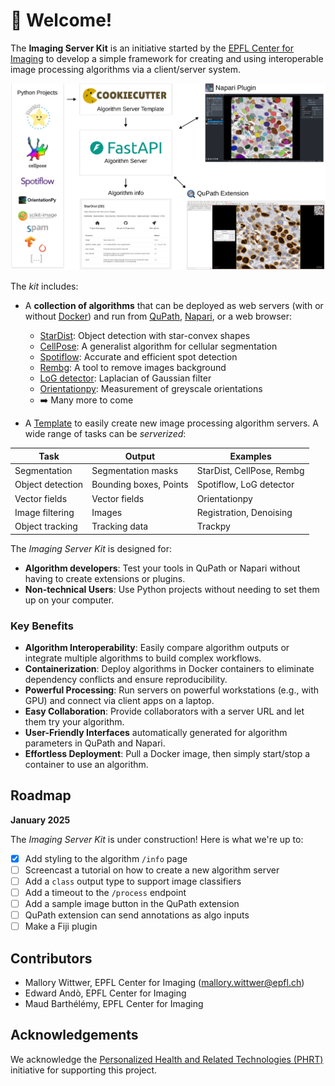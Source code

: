 # 👋 Welcome!

The **Imaging Server Kit** is an initiative started by the [EPFL Center for Imaging](https://imaging.epfl.ch/) to develop a simple framework for creating and using interoperable image processing algorithms via a client/server system.

![serverkit-schema](./serverkit-schema.png)

The *kit* includes:

- A **collection of algorithms** that can be deployed as web servers (with or without [Docker](https://github.com/Imaging-Server-Kit/serverkit-deploy-docker)) and run from [QuPath](https://github.com/Imaging-Server-Kit/qupath-extension-serverkit), [Napari](https://github.com/Imaging-Server-Kit/napari-serverkit), or a web browser: 
  - [StarDist](https://github.com/Imaging-Server-Kit/serverkit-stardist): Object detection with star-convex shapes
  - [CellPose](https://github.com/Imaging-Server-Kit/serverkit-cellpose): A generalist algorithm for cellular segmentation
  - [Spotiflow](https://github.com/Imaging-Server-Kit/serverkit-spotiflow): Accurate and efficient spot detection
  - [Rembg](https://github.com/Imaging-Server-Kit/serverkit-rembg): A tool to remove images background
  - [LoG detector](https://github.com/Imaging-Server-Kit/serverkit-skimage-LoG): Laplacian of Gaussian filter
  - [Orientationpy](https://github.com/Imaging-Server-Kit/serverkit-orientationpy): Measurement of greyscale orientations
  - ➡️ Many more to come

- A [Template](https://github.com/Imaging-Server-Kit/cookiecutter-serverkit) to easily create new image processing algorithm servers. A wide range of tasks can be *serverized*:

| Task              | Output       | Examples                        |
|-------------------|------------------------|---------------------------------|
| Segmentation      | Segmentation masks     | StarDist, CellPose, Rembg              |
| Object detection  | Bounding boxes, Points | Spotiflow, LoG detector    |
| Vector fields     | Vector fields          | Orientationpy                   |
| Image filtering   | Images                 | Registration, Denoising         |
| Object tracking   | Tracking data          | Trackpy         |

The *Imaging Server Kit* is designed for:

- **Algorithm developers**: Test your tools in QuPath or Napari without having to create extensions or plugins.
- **Non-technical Users**: Use Python projects without needing to set them up on your computer.

### Key Benefits

- **Algorithm Interoperability**: Easily compare algorithm outputs or integrate multiple algorithms to build complex workflows.
- **Containerization**: Deploy algorithms in Docker containers to eliminate dependency conflicts and ensure reproducibility.
- **Powerful Processing**: Run servers on powerful workstations (e.g., with GPU) and connect via client apps on a laptop.
- **Easy Collaboration**: Provide collaborators with a server URL and let them try your algorithm.
- **User-Friendly Interfaces** automatically generated for algorithm parameters in QuPath and Napari.
- **Effortless Deployment**: Pull a Docker image, then simply start/stop a container to use an algorithm.

## Roadmap

**January 2025**

The *Imaging Server Kit* is under construction! Here is what we're up to:

- [x] Add styling to the algorithm `/info` page
- [ ] Screencast a tutorial on how to create a new algorithm server
- [ ] Add a `class` output type to support image classifiers
- [ ] Add a timeout to the `/process` endpoint
- [ ] Add a sample image button in the QuPath extension
- [ ] QuPath extension can send annotations as algo inputs
- [ ] Make a Fiji plugin

## Contributors

- Mallory Wittwer, EPFL Center for Imaging (mallory.wittwer@epfl.ch)
- Edward Andò, EPFL Center for Imaging
- Maud Barthélémy, EPFL Center for Imaging

## Acknowledgements

We acknowledge the [Personalized Health and Related Technologies (PHRT)](https://www.sfa-phrt.ch/) initiative for supporting this project.